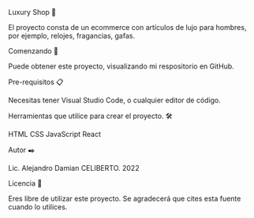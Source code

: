 
Luxury Shop 💎

El proyecto consta de un ecommerce con artículos de lujo para hombres, por ejemplo, relojes, fragancias, gafas.

Comenzando 🚀

Puede obtener este proyecto, visualizando mi respositorio en GitHub.

Pre-requisitos 📋

Necesitas tener Visual Studio Code, o cualquier editor de código.

Herramientas que utilice para crear el proyecto. 🛠️

HTML
CSS
JavaScript
React

Autor ✒️

Lic. Alejandro Damian CELIBERTO. 2022

Licencia 📄

Eres libre de utilizar este proyecto. Se agradecerá que cites esta fuente cuando lo utilices.